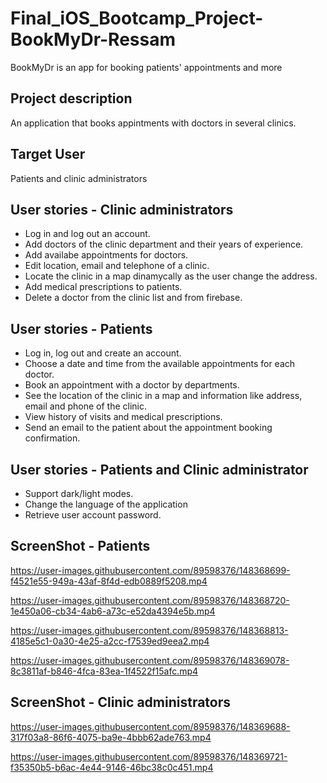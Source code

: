 # Final_iOS_Bootcamp_Project-BookMyDr-Ressam
BookMyDr is an app for booking patients' appointments and more


## Project description
An application that books appintments with doctors in several clinics.


## Target User
Patients and clinic administrators


## User stories - Clinic administrators
   -  Log in and log out an account.
   - Add doctors of the clinic department and their years of experience.
   - Add availabe appointments for doctors.
   - Edit location, email and telephone of a clinic.
   - Locate the clinic in a map dinamycally as the user change the address.
   - Add medical prescriptions to patients.
   - Delete a doctor from the clinic list and from firebase.


## User stories - Patients
   - Log in, log out and create an account. 
   - Choose a date and time from the available appointments for each doctor.  
   - Book an appointment with a doctor by departments.
   - See the location of the clinic in a map and information like address, email and phone of the clinic.
   - View history of visits and medical prescriptions.
   - Send an email to the patient about the appointment booking confirmation.
   
   
## User stories - Patients and Clinic administrator
   - Support dark/light modes. 
   - Change the language of the application
   - Retrieve user account password.
   
   
## ScreenShot - Patients


https://user-images.githubusercontent.com/89598376/148368699-f4521e55-949a-43af-8f4d-edb0889f5208.mp4


https://user-images.githubusercontent.com/89598376/148368720-1e450a06-cb34-4ab6-a73c-e52da4394e5b.mp4


https://user-images.githubusercontent.com/89598376/148368813-4185e5c1-0a30-4e25-a2cc-f7539ed9eea2.mp4


https://user-images.githubusercontent.com/89598376/148369078-8c3811af-b846-4fca-83ea-1f4522f15afc.mp4


## ScreenShot - Clinic administrators


https://user-images.githubusercontent.com/89598376/148369688-317f03a8-86f6-4075-ba9e-4bbb62ade763.mp4



https://user-images.githubusercontent.com/89598376/148369721-f35350b5-b6ac-4e44-9146-46bc38c0c451.mp4





